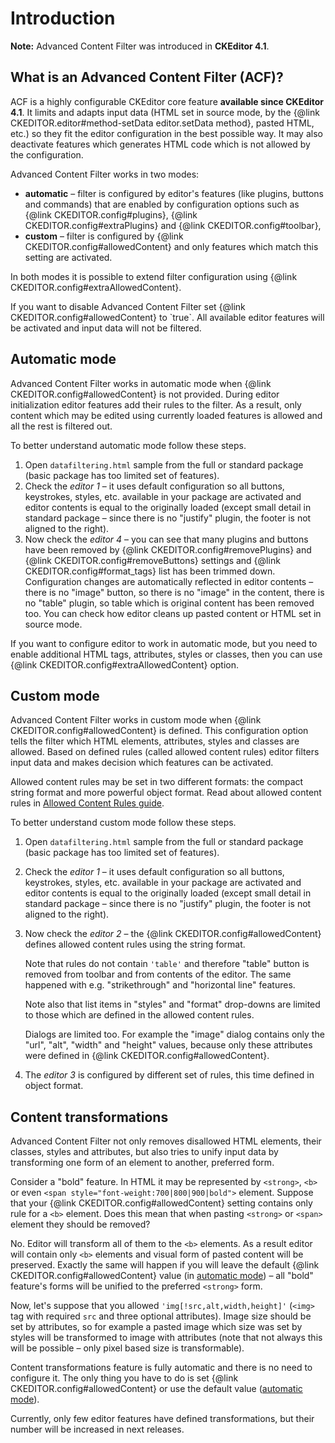 # Introduction

**Note:** Advanced Content Filter was introduced in **CKEditor 4.1**.


## What is an Advanced Content Filter (ACF)?

ACF is a highly configurable CKEditor core feature **available since CKEditor 4.1**. It limits and adapts input data (HTML set in source mode, by the {@link CKEDITOR.editor#method-setData editor.setData method}, pasted HTML, etc.) so they fit the editor configuration in the best possible way. It may also deactivate features which generates HTML code which is not allowed by the configuration.

Advanced Content Filter works in two modes:

* **automatic** &ndash; filter is configured by editor's features (like plugins, buttons and commands) that are enabled by configuration options such as {@link CKEDITOR.config#plugins}, {@link CKEDITOR.config#extraPlugins} and {@link CKEDITOR.config#toolbar},
* **custom** &ndash; filter is configured by {@link CKEDITOR.config#allowedContent} and only features which match this setting are activated.

In both modes it is possible to extend filter configuration using {@link CKEDITOR.config#extraAllowedContent}.

<p class="tip">
	If you want to disable Advanced Content Filter set {@link CKEDITOR.config#allowedContent} to `true`. All available editor features will be activated and input data will not be filtered.
</p>


## Automatic mode

Advanced Content Filter works in automatic mode when {@link CKEDITOR.config#allowedContent} is not provided. During editor initialization editor features add their rules to the filter. As a result, only content which may be edited using currently loaded features is allowed and all the rest is filtered out.

To better understand automatic mode follow these steps.

1. Open `datafiltering.html` sample from the full or standard package (basic package has too limited set of features).
2. Check the *editor 1* &ndash; it uses default configuration so all buttons, keystrokes, styles, etc. available in your package are activated and editor contents is equal to the originally loaded (except small detail in standard package &ndash; since there is no "justify" plugin, the footer is not aligned to the right).
3. Now check the *editor 4* &ndash; you can see that many plugins and buttons have been removed by {@link CKEDITOR.config#removePlugins} and {@link CKEDITOR.config#removeButtons} settings and {@link CKEDITOR.config#format_tags} list has been trimmed down. Configuration changes are automatically reflected in editor contents &ndash; there is no "image" button, so there is no "image" in the content, there is no "table" plugin, so table which is original content has been removed too. You can check how editor cleans up pasted content or HTML set in source mode.

<p class="tip">
	If you want to configure editor to work in automatic mode, but you need to enable additional HTML tags, attributes, styles or classes, then you can use {@link CKEDITOR.config#extraAllowedContent} option.
</p>


## Custom mode

Advanced Content Filter works in custom mode when {@link CKEDITOR.config#allowedContent} is defined. This configuration option tells the filter which HTML elements, attributes, styles and classes are allowed. Based on defined rules (called allowed content rules) editor filters input data and makes decision which features can be activated.

Allowed content rules may be set in two different formats: the compact string format and more powerful object format. Read about allowed content rules in [Allowed Content Rules guide](#!/guide/dev_allowed_content_rules).

To better understand custom mode follow these steps.

1. Open `datafiltering.html` sample from the full or standard package (basic package has too limited set of features).
2. Check the *editor 1* &ndash; it uses default configuration so all buttons, keystrokes, styles, etc. available in your package are activated and editor contents is equal to the originally loaded (except small detail in standard package &ndash; since there is no "justify" plugin, the footer is not aligned to the right).
3. Now check the *editor 2* &ndash; the {@link CKEDITOR.config#allowedContent} defines allowed content rules using the string format.

	Note that rules do not contain `'table'` and therefore "table" button is removed from toolbar and from contents of the editor. The same happened with e.g. "strikethrough" and "horizontal line" features.

	Note also that list items in "styles" and "format" drop-downs are limited to those which are defined in the allowed content rules.

	Dialogs are limited too. For example the "image" dialog contains only the "url", "alt", "width" and "height" values, because only these attributes were defined in {@link CKEDITOR.config#allowedContent}.
4. The *editor 3* is configured by different set of rules, this time defined in object format.


## Content transformations

Advanced Content Filter not only removes disallowed HTML elements, their classes, styles and attributes, but also tries to unify input data by transforming one form of an element to another, preferred form.

Consider a "bold" feature. In HTML it may be represented by `<strong>`, `<b>` or even `<span style="font-weight:700|800|900|bold">` element. Suppose that your {@link CKEDITOR.config#allowedContent} setting contains only rule for a `<b>` element. Does this mean that when pasting `<strong>` or `<span>` element they should be removed?

No. Editor will transform all of them to the `<b>` elements. As a result editor will contain only `<b>` elements and visual form of pasted content will be preserved. Exactly the same will happen if you will leave the default {@link CKEDITOR.config#allowedContent} value (in [automatic mode](#!/guide/dev_advanced_content_filter-section-2)) &ndash; all "bold" feature's forms will be unified to the preferred `<strong>` form.

Now, let's suppose that you allowed `'img[!src,alt,width,height]'` (`<img>` tag with required `src` and three optional attributes). Image size should be set by attributes, so for example a pasted image which size was set by styles will be transformed to image with attributes (note that not always this will be possible &ndash; only pixel based size is transformable).

Content transformations feature is fully automatic and there is no need to configure it. The only thing you have to do is set {@link CKEDITOR.config#allowedContent} or use the default value ([automatic mode](#!/guide/dev_advanced_content_filter-section-2)).

Currently, only few editor features have defined transformations, but their number will be increased in next releases.
